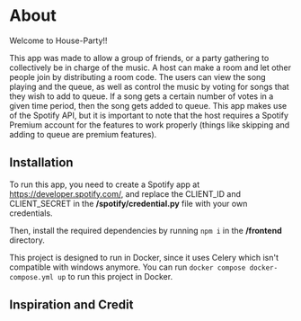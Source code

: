 # About

Welcome to House-Party!!

This app was made to allow a group of friends, or a party gathering to collectively be in charge of the music. A host can make a room and let other people join by distributing a room code. The users can view the song playing and the queue, as well as control the music by voting for songs that they wish to add to queue. If a song gets a certain number of votes in a given time period, then the song gets added to queue. This app makes use of the Spotify API, but it is important to note that the host requires a Spotify Premium account for the features to work properly (things like skipping and adding to queue are premium features).

## Installation

To run this app, you need to create a Spotify app at https://developer.spotify.com/, and replace the CLIENT_ID and CLIENT_SECRET in the **/spotify/credential.py** file with your own credentials.

Then, install the required dependencies by running `npm i` in the **/frontend** directory. 

This project is designed to run in Docker, since it uses Celery which isn't compatible with windows anymore. You can run `docker compose docker-compose.yml up` to run this project in Docker.

## Inspiration and Credit

